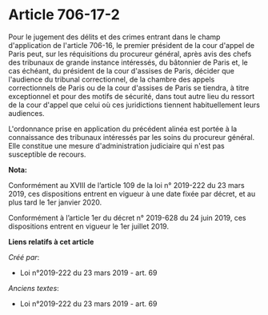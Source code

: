 # Article 706-17-2

Pour le jugement des délits et des crimes entrant dans le champ d'application de l'article 706-16, le premier président de la
cour d'appel de Paris peut, sur les réquisitions du procureur général, après avis des chefs des tribunaux de grande instance
intéressés, du bâtonnier de Paris et, le cas échéant, du président de la cour d'assises de Paris, décider que l'audience du
tribunal correctionnel, de la chambre des appels correctionnels de Paris ou de la cour d'assises de Paris se tiendra, à titre
exceptionnel et pour des motifs de sécurité, dans tout autre lieu du ressort de la cour d'appel que celui où ces juridictions
tiennent habituellement leurs audiences. 

L'ordonnance prise en application du précédent alinéa est portée à la connaissance des tribunaux intéressés par les soins du
procureur général. Elle constitue une mesure d'administration judiciaire qui n'est pas susceptible de recours.

**Nota:**

Conformément au XVIII de l’article 109 de la loi n° 2019-222 du 23 mars 2019, ces dispositions entrent en vigueur à une date
fixée par décret, et au plus tard le 1er janvier 2020.

Conformément à l’article 1er du décret n° 2019-628 du 24 juin 2019, ces dispositions entrent en vigueur le 1er juillet 2019.

**Liens relatifs à cet article**

_Créé par_:

  - Loi n°2019-222 du 23 mars 2019 - art. 69

_Anciens textes_:

  - Loi n°2019-222 du 23 mars 2019 - art. 69

